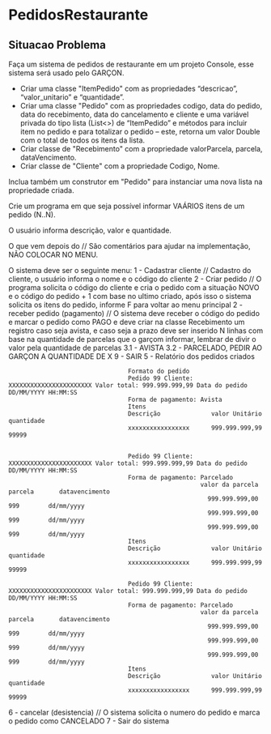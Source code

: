 # PedidosRestaurante
## Situacao Problema 
Faça um sistema de pedidos de restaurante em um projeto Console, esse sistema será usado pelo GARÇON.

- Criar uma classe "ItemPedido" com as propriedades “descricao”, “valor_unitario” e “quantidade”.
- Criar uma classe "Pedido" com as propriedades codigo, data do pedido, data do recebimento, data do cancelamento e cliente e uma variável privada do tipo lista (List<>) de “ItemPedido” e métodos para incluir item no pedido e para totalizar o pedido – este, retorna um valor Double com o total de todos os itens da lista.
- Criar classe de "Recebimento" com a propriedade valorParcela, parcela, dataVencimento.
- Criar classe de "Cliente" com a propriedade Codigo, Nome.

Inclua também um construtor em "Pedido" para instanciar uma nova lista na propriedade criada.

Crie um programa em que seja possível informar VAÁRIOS itens de um pedido (N..N).

O usuário informa descrição, valor e quantidade.

O que vem depois do // São comentários para ajudar na implementação, NÃO COLOCAR NO MENU.

O sistema deve ser o seguinte menu:
1 - Cadastrar cliente // Cadastro do cliente, o usuário informa o nome e o código do cliente
2 - Criar pedido // O programa solicita o código do cliente e cria o pedido com a situação NOVO e o código do pedido + 1 com base no ultimo criado, após isso o sistema solicita os itens do pedido, informe F para voltar ao menu principal
2 - receber pedido (pagamento) // O sistema deve receber o código do pedido e marcar o pedido como PAGO e deve criar na classe Recebimento um registro caso seja avista, e caso seja a prazo deve ser inserido N linhas com base na quantidade de parcelas que o garçom informar, lembrar de divir o valor pela quantidade de parcelas 
   3.1 - AVISTA
   3.2 - PARCELADO, PEDIR AO GARÇON A QUANTIDADE DE X
   9 - SAIR
5 - Relatório dos pedidos criados 

                                     Formato do pedido
                                     Pedido 99 Cliente: XXXXXXXXXXXXXXXXXXXXXXX Valor total: 999.999.999,99 Data do pedido DD/MM/YYYY HH:MM:SS 
                                     Forma de pagamento: Avista
                                     Itens
                                     Descrição              valor Unitário             quantidade
                                     xxxxxxxxxxxxxxxxx      999.999.999,99                  99999
                      

                                     Pedido 99 Cliente: XXXXXXXXXXXXXXXXXXXXXXX Valor total: 999.999.999,99 Data do pedido DD/MM/YYYY HH:MM:SS 
                                     Forma de pagamento: Parcelado
                                                         valor da parcela            parcela       datavencimento
                                                           999.999.999,00               999        dd/mm/yyyy
                                                           999.999.999,00               999        dd/mm/yyyy
                                                           999.999.999,00               999        dd/mm/yyyy
                                     Itens
                                     Descrição              valor Unitário             quantidade
                                     xxxxxxxxxxxxxxxxx      999.999.999,99                  99999

                                     Pedido 99 Cliente: XXXXXXXXXXXXXXXXXXXXXXX Valor total: 999.999.999,99 Data do pedido DD/MM/YYYY HH:MM:SS 
                                     Forma de pagamento: Parcelado
                                                         valor da parcela            parcela       datavencimento
                                                           999.999.999,00               999        dd/mm/yyyy
                                                           999.999.999,00               999        dd/mm/yyyy
                                                           999.999.999,00               999        dd/mm/yyyy
                                     Itens
                                     Descrição              valor Unitário             quantidade
                                     xxxxxxxxxxxxxxxxx      999.999.999,99                  99999
 
6 - cancelar (desistencia) // O sistema solicita o numero do pedido e marca o pedido como CANCELADO
7 - Sair do sistema
